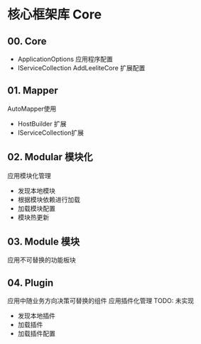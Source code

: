 # 核心框架库 Core

## 00. Core

- ApplicationOptions 应用程序配置
- IServiceCollection AddLeeliteCore 扩展配置

## 01. Mapper

AutoMapper使用

- HostBuilder 扩展
- IServiceCollection扩展

## 02. Modular 模块化

应用模块化管理

- 发现本地模块
- 根据模块依赖进行加载
- 加载模块配置
- 模块热更新

## 03. Module 模块

应用不可替换的功能板块

## 04. Plugin

应用中随业务方向决策可替换的组件
应用插件化管理
TODO: 未实现

- 发现本地插件
- 加载插件
- 加载插件配置

